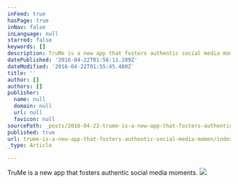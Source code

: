 ```yaml
---
inFeed: true
hasPage: true
inNav: false
inLanguage: null
starred: false
keywords: []
description: TruMe is a new app that fosters authentic social media moments.
datePublished: '2016-04-22T01:56:11.289Z'
dateModified: '2016-04-22T01:55:45.480Z'
title: ''
author: []
authors: []
publisher:
  name: null
  domain: null
  url: null
  favicon: null
sourcePath: _posts/2016-04-22-trume-is-a-new-app-that-fosters-authentic-social-media-momen.md
published: true
url: trume-is-a-new-app-that-fosters-authentic-social-media-momen/index.html
_type: Article

---
```

TruMe is a new app that fosters authentic social media moments.
![](https://the-grid-user-content.s3-us-west-2.amazonaws.com/c9130349-ece0-454d-944e-077f67364c8d.jpg)